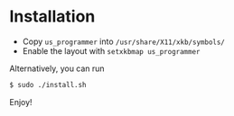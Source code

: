 Installation
============
* Copy `us_programmer` into `/usr/share/X11/xkb/symbols/` 
* Enable the layout with `setxkbmap us_programmer`

Alternatively, you can run
```bash
$ sudo ./install.sh
```
Enjoy!
